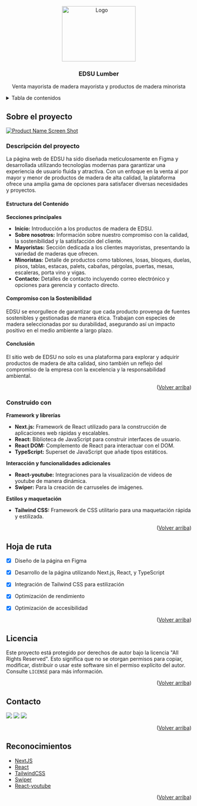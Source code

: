 <a name="readme-top"></a>
<br />
<div align="center">
  <a href="https://github.com/patrickwebsdev/edsu">
    <img src="https://edsu.vercel.app/logo.webp" alt="Logo" width="200" height="150">
  </a>
<h3 align="center">EDSU Lumber</h3>
  <p align="center">
    Venta mayorista de madera mayorista y productos de madera minorista 
    <br />
  </p>
</div>



<!-- TABLE OF CONTENTS -->
<details>
  <summary>Tabla de contenidos</summary>
  <ol>
    <li>
      <a href="#sobre-el-proyecto">Sobre el proyecto</a>
      <ul>
        <li><a href="#construido-con">Construido con</a></li>
      </ul>
    </li>
    <li><a href="#hoja-de-ruta">Hoja de ruta</a></li>
    <li><a href="#licencia">Licencia</a></li>
    <li><a href="#contacto">Contacto</a></li>
    <li><a href="#reconocimientos">Reconocimientos</a></li>
  </ol>
</details>



<!-- ABOUT THE PROJECT -->
## Sobre el proyecto

[![Product Name Screen Shot][product-screenshot]](https://edsu.verce.app)

### Descripción del proyecto

La página web de EDSU ha sido diseñada meticulosamente en Figma y desarrollada utilizando tecnologías modernas para garantizar una experiencia de usuario fluida y atractiva. Con un enfoque en la venta al por mayor y menor de productos de madera de alta calidad, la plataforma ofrece una amplia gama de opciones para satisfacer diversas necesidades y proyectos.

#### Estructura del Contenido

**Secciones principales**

- **Inicio:** Introducción a los productos de madera de EDSU.
- **Sobre nosotros:** Información sobre nuestro compromiso con la calidad, la sostenibilidad y la satisfacción del cliente.
- **Mayoristas:** Sección dedicada a los clientes mayoristas, presentando la variedad de maderas que ofrecen.
- **Minoristas:** Detalle de productos como tablones, losas, bloques, duelas, pisos, tablas, estacas, palets, cabañas, pérgolas, puertas, mesas, escaleras, porta vino y vigas.
- **Contacto:** Detalles de contacto incluyendo correo electrónico y opciones para gerencia y contacto directo.

#### Compromiso con la Sostenibilidad

EDSU se enorgullece de garantizar que cada producto provenga de fuentes sostenibles y gestionadas de manera ética. Trabajan con especies de madera seleccionadas por su durabilidad, asegurando así un impacto positivo en el medio ambiente a largo plazo.

#### Conclusión

El sitio web de EDSU no solo es una plataforma para explorar y adquirir productos de madera de alta calidad, sino también un reflejo del compromiso de la empresa con la excelencia y la responsabilidad ambiental.

<p align="right">(<a href="#readme-top">Volver arriba</a>)</p>



### Construido con

**Framework y librerías**

-   **Next.js:** Framework de React utilizado para la construcción de aplicaciones web rápidas y escalables.
-   **React:** Biblioteca de JavaScript para construir interfaces de usuario.
-   **React DOM:** Complemento de React para interactuar con el DOM.
-   **TypeScript:** Superset de JavaScript que añade tipos estáticos.

**Interacción y funcionalidades adicionales**

- **React-youtube:** Integraciones para la visualización de videos de youtube de manera dinámica.
- **Swiper:** Para la creación de carruseles de imágenes.

**Estilos y maquetación**

- **Tailwind CSS:** Framework de CSS utilitario para una maquetación rápida y estilizada.


<p align="right">(<a href="#readme-top">Volver arriba</a>)</p>



<!-- ROADMAP -->
## Hoja de ruta

- [x] Diseño de la página en Figma
    
- [x] Desarrollo de la página utilizando Next.js, React, y TypeScript
    
- [x] Integración de Tailwind CSS para estilización

- [x] Optimización de rendimiento
    
- [x] Optimización de accesibilidad

<p align="right">(<a href="#readme-top">Volver arriba</a>)</p>


<!-- LICENSE -->
## Licencia

Este proyecto está protegido por derechos de autor bajo la licencia "All Rights Reserved". Esto significa que no se otorgan permisos para copiar, modificar, distribuir o usar este software sin el permiso explícito del autor. Consulte `LICENSE` para más información.

<p align="right">(<a href="#readme-top">Volver arriba</a>)</p>



<!-- CONTACT -->
## Contacto

<a  href="https://www.linkedin.com/in/patrickwebsdev/"  target="blank"><img  src="https://skillicons.dev/icons?i=linkedin"></a>  <a  href="mailto:contacto@patricioalmada.com.ar"  target="blank"><img  src="https://skillicons.dev/icons?i=gmail"></a>  <a  href="https://discordapp.com/users/415654011887419413"  target="blank"><img  src="https://skillicons.dev/icons?i=discord"></a>

<p align="right">(<a href="#readme-top">Volver arriba</a>)</p>



<!-- ACKNOWLEDGMENTS -->
## Reconocimientos

* [NextJS](https://nextjs.org/)
* [React](https://reactjs.org/)
* [TailwindCSS](https://tailwindcss.com/)
* [Swiper](https://swiperjs.com/)
* [React-youtube](https://github.com/tjallingt/react-youtube)

<p align="right">(<a href="#readme-top">Volver arriba</a>)</p>



<!-- MARKDOWN LINKS & IMAGES -->
[product-screenshot]: https://images.ctfassets.net/p0c006iuv5cz/2Qq8xDusWF5rIRTL3RCVVw/30828d0fad3b745328d5e5b58eddadf8/122shots_so.png?fit=fill&w=780&r=5
